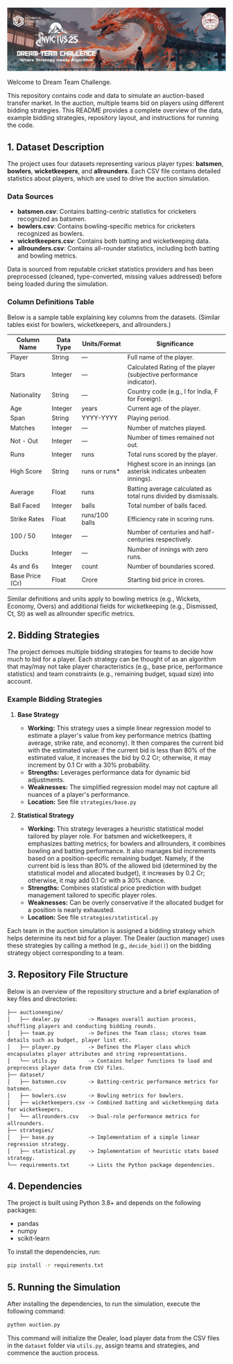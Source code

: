 ![Banner](misc\dream-team-challenge.webp)

Welcome to Dream Team Challenge. 

This repository contains code and data to simulate an auction-based transfer market. In the auction, multiple teams bid on players using different bidding strategies. This README provides a complete overview of the data, example bidding strategies, repository layout, and instructions for running the code.

## 1. Dataset Description
The project uses four datasets representing various player types: **batsmen**, **bowlers**, **wicketkeepers**, and **allrounders**. Each CSV file contains detailed statistics about players, which are used to drive the auction simulation.

### Data Sources
- **batsmen.csv**: Contains batting-centric statistics for cricketers recognized as batsmen.
- **bowlers.csv**: Contains bowling-specific metrics for cricketers recognized as bowlers.
- **wicketkeepers.csv**: Contains both batting and wicketkeeping data.
- **allrounders.csv**: Contains all-rounder statistics, including both batting and bowling metrics.

Data is sourced from reputable cricket statistics providers and has been preprocessed (cleaned, type-converted, missing values addressed) before being loaded during the simulation.

### Column Definitions Table
Below is a sample table explaining key columns from the datasets. (Similar tables exist for bowlers, wicketkeepers, and allrounders.)

| Column Name      | Data Type | Units/Format   | Significance                                          |
|------------------|-----------|----------------|-------------------------------------------------------|
| Player           | String    | —              | Full name of the player.                              |
| Stars            | Integer   | —              | Calculated Rating of the player (subjective performance indicator). |
| Nationality      | String    | —              | Country code (e.g., I for India, F for Foreign).      |
| Age              | Integer   | years          | Current age of the player.                            |
| Span             | String    | YYYY-YYYY      | Playing period.                                       |
| Matches          | Integer   | —              | Number of matches played.                             |
| Not - Out        | Integer   | —              | Number of times remained not out.                     |
| Runs             | Integer   | runs           | Total runs scored by the player.                      |
| High Score       | String    | runs or runs*   | Highest score in an innings (an asterisk indicates unbeaten innings). |
| Average          | Float     | runs           | Batting average calculated as total runs divided by dismissals. |
| Ball Faced       | Integer   | balls          | Total number of balls faced.                          |
| Strike Rates     | Float     | runs/100 balls | Efficiency rate in scoring runs.                      |
| 100 / 50         | Integer   | —              | Number of centuries and half-centuries respectively.  |
| Ducks            | Integer   | —              | Number of innings with zero runs.                     |
| 4s and 6s        | Integer   | count          | Number of boundaries scored.                          |
| Base Price (Cr)  | Float     | Crore          | Starting bid price in crores.                         |

Similar definitions and units apply to bowling metrics (e.g., Wickets, Economy, Overs) and additional fields for wicketkeeping (e.g., Dismissed, Ct, St) as well as allrounder specific metrics.

## 2. Bidding Strategies
The project demoes multiple bidding strategies for teams to decide how much to bid for a player. Each strategy can be thought of as an algorithm that may/may not take player characteristics (e.g., base price, performance statistics) and team constraints (e.g., remaining budget, squad size) into account.

### Example Bidding Strategies
1. **Base Strategy**  
    - **Working:** This strategy uses a simple linear regression model to estimate a player's value from key performance metrics (batting average, strike rate, and economy). It then compares the current bid with the estimated value: if the current bid is less than 80% of the estimated value, it increases the bid by 0.2 Cr; otherwise, it may increment by 0.1 Cr with a 30% probability.  
    - **Strengths:** Leverages performance data for dynamic bid adjustments.  
    - **Weaknesses:** The simplified regression model may not capture all nuances of a player's performance.  
    - **Location:** See file `strategies/base.py`

2. **Statistical Strategy**  
    - **Working:** This strategy leverages a heuristic statistical model tailored by player role. For batsmen and wicketkeepers, it emphasizes batting metrics; for bowlers and allrounders, it combines bowling and batting performance. It also manages bid increments based on a position-specific remaining budget. Namely, if the current bid is less than 80% of the allowed bid (determined by the statistical model and allocated budget), it increases by 0.2 Cr; otherwise, it may add 0.1 Cr with a 30% chance.
    - **Strengths:** Combines statistical price prediction with budget management tailored to specific player roles.  
    - **Weaknesses:** Can be overly conservative if the allocated budget for a position is nearly exhausted.  
    - **Location:** See file `strategies/statistical.py`

Each team in the auction simulation is assigned a bidding strategy which helps determine its next bid for a player. The Dealer (auction manager) uses these strategies by calling a method (e.g., `decide_bid()`) on the bidding strategy object corresponding to a team.

## 3. Repository File Structure
Below is an overview of the repository structure and a brief explanation of key files and directories:

```
├── auctionengine/  
│   ├── dealer.py         -> Manages overall auction process, shuffling players and conducting bidding rounds.  
│   ├── team.py           -> Defines the Team class; stores team details such as budget, player list etc.  
│   ├── player.py         -> Defines the Player class which encapsulates player attributes and string representations.  
│   └── utils.py          -> Contains helper functions to load and preprocess player data from CSV files.  
├── dataset/  
│   ├── batsmen.csv       -> Batting-centric performance metrics for batsmen.  
│   ├── bowlers.csv       -> Bowling metrics for bowlers.  
│   ├── wicketkeepers.csv -> Combined batting and wicketkeeping data for wicketkeepers.  
│   └── allrounders.csv   -> Dual-role performance metrics for allrounders.  
├── strategies/  
│   ├── base.py           -> Implementation of a simple linear regression strategy.  
│   ├── statistical.py    -> Implementation of heuristic stats based strategy.   
└── requirements.txt      -> Lists the Python package dependencies.
```

## 4. Dependencies
The project is built using Python 3.8+ and depends on the following packages:  
- pandas  
- numpy
- scikit-learn

To install the dependencies, run:
```bash
pip install -r requirements.txt
```
## 5. Running the Simulation
After installing the dependencies, to run the simulation, execute the following command:
```bash
python auction.py
```
This command will initialize the Dealer, load player data from the CSV files in the `dataset` folder via `utils.py`, assign teams and strategies, and commence the auction process.